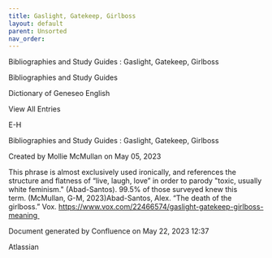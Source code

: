 ```yaml
---
title: Gaslight, Gatekeep, Girlboss
layout: default
parent: Unsorted
nav_order:
---
```


Bibliographies and Study Guides : Gaslight, Gatekeep, Girlboss

Bibliographies and Study Guides

Dictionary of Geneseo English

View All Entries

E-H

Bibliographies and Study Guides : Gaslight, Gatekeep, Girlboss

Created by  Mollie McMullan on May 05, 2023

This phrase is almost exclusively used ironically, and references the structure and flatness of “live, laugh, love” in order to parody &quot;toxic, usually white feminism.&quot; (Abad-Santos). 99.5% of those surveyed knew this term. (McMullan, G-M, 2023)Abad-Santos, Alex. “The death of the girlboss.” Vox. https://www.vox.com/22466574/gaslight-gatekeep-girlboss-meaning 

Document generated by Confluence on May 22, 2023 12:37

Atlassian
